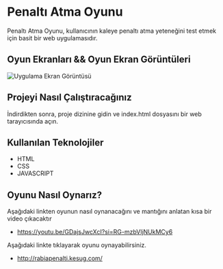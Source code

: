# Penaltı Atma Oyunu
Penaltı Atma Oyunu, kullanıcının kaleye penaltı atma yeteneğini test etmek için basit bir web uygulamasıdır.

## Oyun Ekranları && Oyun Ekran Görüntüleri

![Uygulama Ekran Görüntüsü]([(https://github.com/rabiakamis/penaltioyunu/issues/1#issue-2271056105)])

## Projeyi Nasıl Çalıştıracağınız
İndirdikten sonra, proje dizinine gidin ve index.html dosyasını bir web tarayıcısında açın.

## Kullanılan Teknolojiler
- HTML
- CSS
- JAVASCRIPT

## Oyunu Nasıl Oynarız?
Aşağıdaki linkten oyunun nasıl oynanacağını ve mantığını anlatan kısa bir video çıkacaktır

- https://youtu.be/GDajsJwcXcI?si=RG-mzbVljNUkMCy6


Aşağıdaki linkte tıklayarak oyunu oynayabilirsiniz.

- http://rabiapenalti.kesug.com/
